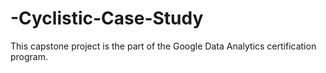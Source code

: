 # -Cyclistic-Case-Study
This capstone project is the part of the Google Data Analytics certification program.
